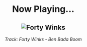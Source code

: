 <div align="center"> 
<h1>Now Playing...</h1>

![Forty Winks](https://i.scdn.co/image/ab67616d00001e02cef606ff1363f6dcb51a72f9)
--
_<p>Track: Forty Winks - Ben Bada Boom </p>_
</div>
